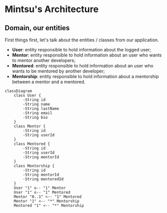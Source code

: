 # Mintsu's Architecture

## Domain, our entities
First things first, let's talk about the entities / classes from our application.

- **User**: entity responsible to hold information about the logged user;
- **Mentor**: entity responsible to hold information about an user who wants to mentor another developers;
- **Mentored**: entity responsible to hold information about an user who wants to be mentored by another developer;
- **Mentorship**: entity responsible to hold information about a mentorship between a mentor and a mentored.

```mermaid
classDiagram
    class User {
        -String id
        -String name
        -String lastName
        -String email
        -String bio
    }
    class Mentor {
        -String id
        -String userId
    }
    class Mentored {
        -String id
        -String userId
        -String mentorId
    }
    class Mentorship {
        -String id
        -String mentorId
        -String mentoredId
    }
    User "1" o-- "1" Mentor
    User "1" o-- "1" Mentored
    Mentor "0..1" <-- "1" Mentored
    Mentor "1" <-- "*" Mentorship
    Mentored "1" <-- "*" Mentorship
```
